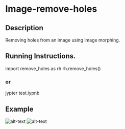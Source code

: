 # Image-remove-holes
## Description
Removing holes from an image using image morphing.
## Running Instructions.
import remove_holes as rh
rh.remove_holes()
### or
jypter test.iypnb
## Example
![alt-text]( http://vlm1.uta.edu/~athitsos/courses/cse4310_spring2019/assignments/assignment2/data/zebra_with_holes.gif) ![alt-text]( http://vlm1.uta.edu/~athitsos/courses/cse4310_spring2019/assignments/assignment2/data/zebra_without_holes.gifhttp://vlm1.uta.edu/~athitsos/courses/cse4310_spring2019/assignments/assignment2/data/zebra_without_holes.gif)
